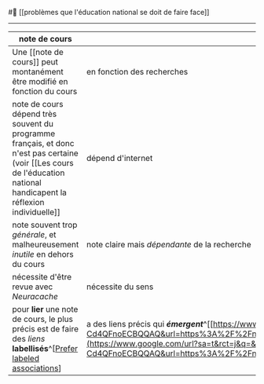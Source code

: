 #🌱 [[problèmes que l'éducation national se doit de faire face]] 

---
note de cours|evergreen notes
--|--
Une [[note de cours]] peut montanément être modifié en fonction du  cours|en fonction des recherches
note de cours dépend très souvent du programme français, et donc n'est pas certaine (voir [[Les cours de l'éducation national handicapent la réflexion individuelle]]|dépend d'internet
note souvent trop *générale*, et malheureusement *inutile* en dehors du cours|note claire mais *dépendante* de la recherche
nécessite d'être revue avec *Neuracache*|nécessite du sens
pour **lier** une note de cours, le plus précis est de faire des *liens* **labellisés**^[[Prefer labeled associations](https://notes.andymatuschak.org/Prefer_labeled_associations)]|a des liens précis qui ***émergent***^[[https://www.google.com/url?sa=t&rct=j&q=&esrc=s&source=web&cd=&ved=2ahUKEwjNoKuO-dj6AhVWhM4BHZM-Cd4QFnoECBQQAQ&url=https%3A%2F%2Fnotes.andymatuschak.org%2FPrefer_associative_ontologies_to_hierarchical_taxonomies&usg=AOvVaw24PVDkdOnAje570ocG3Zrq](https://www.google.com/url?sa=t&rct=j&q=&esrc=s&source=web&cd=&ved=2ahUKEwjNoKuO-dj6AhVWhM4BHZM-Cd4QFnoECBQQAQ&url=https%3A%2F%2Fnotes.andymatuschak.org%2FPrefer_associative_ontologies_to_hierarchical_taxonomies&usg=AOvVaw24PVDkdOnAje570ocG3Zrq)]